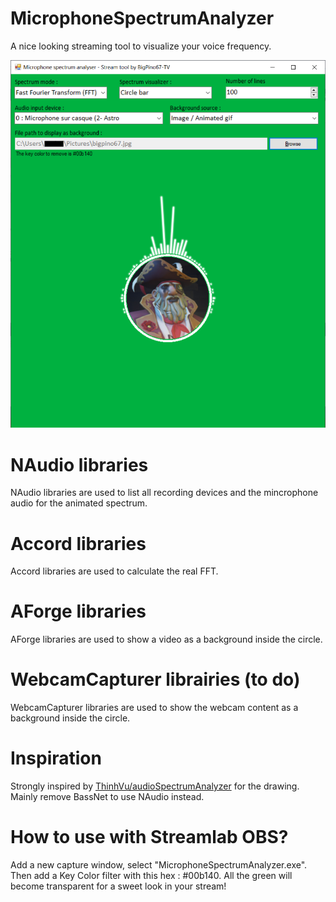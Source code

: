 # MicrophoneSpectrumAnalyzer
 A nice looking streaming tool to visualize your voice frequency.
 
![alt text](https://github.com/BigPino67-TV/MicrophoneSpectrumAnalyzer/blob/master/MicrophoneSpectrumAnalyzer.png)

# NAudio libraries
NAudio libraries are used to list all recording devices and the mincrophone audio for the animated spectrum.

# Accord libraries
Accord libraries are used to calculate the real FFT.

# AForge libraries
AForge libraries are used to show a video as a background inside the circle.

# WebcamCapturer librairies (to do)
WebcamCapturer libraries are used to show the webcam content as a background inside the circle.

# Inspiration
Strongly inspired by [ThinhVu/audioSpectrumAnalyzer](https://github.com/ThinhVu/audioSpectrumAnalyzer) for the drawing. Mainly remove BassNet to use NAudio instead.

# How to use with Streamlab OBS?
Add a new capture window, select "MicrophoneSpectrumAnalyzer.exe". Then add a Key Color filter with this hex : #00b140. All the green will become transparent for a sweet look in your stream!
